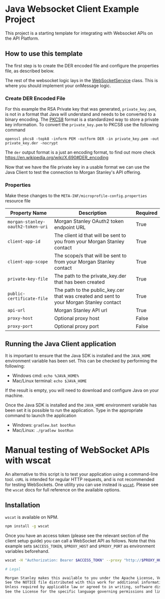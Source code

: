 # Java Websocket Client Example Project
This project is a starting template for integrating with Websocket APIs on the API Platform.

## How to use this template
The first step is to create the DER encoded file and configure the properties file, as described below.

The rest of the websocket logic lays in the [WebSocketService](./src/main/java/com/ms/infra/example/application/websocket/WebSocketService.java) class. This is where you should implement your onMessage logic.

### Create DER Encoded File
For this example the RSA Private key that was generated, `private_key.pem`, is not in a format that Java will understand and needs to be converted to a binary encoding.
The [PKCS8](https://en.wikipedia.org/wiki/PKCS_8) format is a standardized way to store a private key information.
To convert the `private_key.pem` to PKCS8 use the following command

```shell
openssl pkcs8 -topk8 -inform PEM -outform DER -in private_key.pem -out private_key.der -nocrypt
```
The `der` output format is a just an encoding format, to find out more check <https://en.wikipedia.org/wiki/X.690#DER_encoding>

Now that we have the file private key in a usable format we can use the Java Client to test the connection to Morgan Stanley's API offering.

### Properties
Make these changes to the `META-INF/microprofile-config.properties` resource file

| Property Name                     | Description                                                                             | Required |
|-----------------------------------|-----------------------------------------------------------------------------------------|----------|
| `morgan-stanley-oauth2-token-uri` | Morgan Stanley OAuth2 token endpoint URL                                                | True     |
| `client-app-id`                   | The client id that will be sent to you from your Morgan Stanley contact                 | True     |
| `client-app-scope`                | The scope/s that will be sent to from your Morgan Stanley contact                       | True     |
| `private-key-file`                | The path to the private_key.der that has been created                                   | True     |
| `public-certificate-file`         | The path to the public_key.cer that was created and sent to your Morgan Stanley contact | True     |
| `api-url`                         | Morgan Stanley API url                                                                  | True     | 
| `proxy-host`                      | Optional proxy host                                                                     | False    |
| `proxy-port`                      | Optional proxy port                                                                     | False    |

## Running the Java Client application
It is important to ensure that the Java SDK is installed and the `JAVA_HOME` environment variable has been set.
This can be checked by performing the following:

* Windows cmd: `echo %JAVA_HOME%`
* Mac/Linux terminal: `echo $JAVA_HOME`

If the result is empty, you will need to download and configure Java on your machine.

Once the Java SDK is installed and the `JAVA_HOME` environment variable has been set it is possible to run the application.
Type in the appropriate command to launch the application

* Windows: `gradlew.bat bootRun`
* Mac/Linux: `./gradlew bootRun`

# Manual testing of WebSocket APIs with wscat
An alternative to this script is to test your application using a command-line tool. `cURL` is intended for regular HTTP requests, and is not recommended for testing WebSockets.
One utility you can use instead is [`wscat`](https://github.com/websockets/wscat). Please see the `wscat` docs for full reference on the available options.

## Installation
`wscat` is available on NPM.

```bash
npm install -g wscat
```

Once you have an access token (please see the relevant section of the client setup guide) you can call a WebSocket API as follows.
Note that this example sets `$ACCESS_TOKEN`, `$PROXY_HOST` and `$PROXY_PORT` as environment variables beforehand.

```bash
wscat -H "Authorization: Bearer $ACCESS_TOKN" --proxy "http://$PROXY_HOST:$PROXY_PORT" -c wss://api.morganstanley.com/websocket-api

# Legal

Morgan Stanley makes this available to you under the Apache License, Version 2.0 (the "License"). You may obtain a copy of the License at http://www.apache.org/licenses/LICENSE-2.0.
See the NOTICE file distributed with this work for additional information regarding copyright ownership.
Unless required by applicable law or agreed to in writing, software distributed under the License is distributed on an "AS IS" BASIS, WITHOUT WARRANTIES OR CONDITIONS OF ANY KIND, either express or implied.
See the License for the specific language governing permissions and limitations under the License.